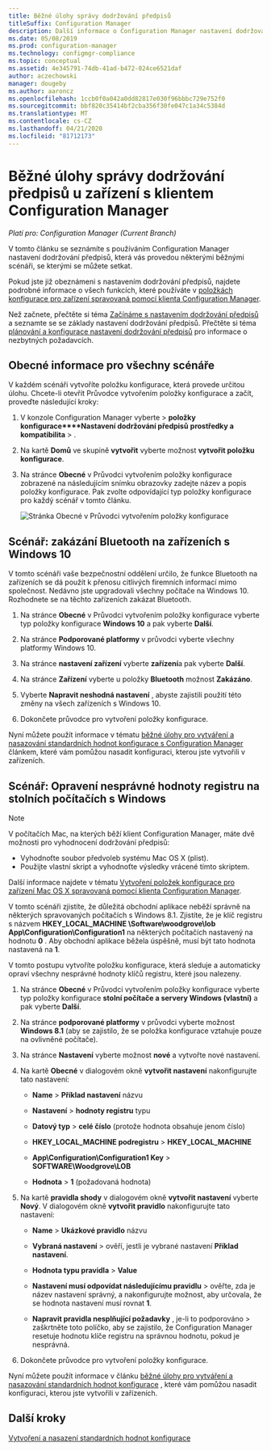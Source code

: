 ```yaml
---
title: Běžné úlohy správy dodržování předpisů
titleSuffix: Configuration Manager
description: Další informace o Configuration Manager nastavení dodržování předpisů najdete v některých běžných scénářích.
ms.date: 05/08/2019
ms.prod: configuration-manager
ms.technology: configmgr-compliance
ms.topic: conceptual
ms.assetid: 4e345791-74db-41ad-b472-024ce6521daf
author: aczechowski
manager: dougeby
ms.author: aaroncz
ms.openlocfilehash: 1ccb0f0a042a0dd82817e030f96bbbc729e752f0
ms.sourcegitcommit: bbf820c35414bf2cba356f30fe047c1a34c5384d
ms.translationtype: MT
ms.contentlocale: cs-CZ
ms.lasthandoff: 04/21/2020
ms.locfileid: "81712173"
---
```

# <a name="common-tasks-for-managing-compliance-on-devices-with-the-configuration-manager-client"></a>Běžné úlohy správy dodržování předpisů u zařízení s klientem Configuration Manager

*Platí pro: Configuration Manager (Current Branch)*

V tomto článku se seznámíte s používáním Configuration Manager nastavení dodržování předpisů, která vás provedou některými běžnými scénáři, se kterými se můžete setkat.  

 Pokud jste již obeznámeni s nastavením dodržování předpisů, najdete podrobné informace o všech funkcích, které používáte v [položkách konfigurace pro zařízení spravovaná pomocí klienta Configuration Manager](../../compliance/deploy-use/create-configuration-items.md).  

 Než začnete, přečtěte si téma [Začínáme s nastavením dodržování předpisů](../../compliance/get-started/get-started-with-compliance-settings.md) a seznamte se se základy nastavení dodržování předpisů. Přečtěte si téma [plánování a konfigurace nastavení dodržování předpisů](../../compliance/plan-design/plan-for-and-configure-compliance-settings.md) pro informace o nezbytných požadavcích.  

## <a name="general-information-for-each-scenario"></a>Obecné informace pro všechny scénáře  
 V každém scénáři vytvoříte položku konfigurace, která provede určitou úlohu. Chcete-li otevřít Průvodce vytvořením položky konfigurace a začít, proveďte následující kroky:  

1.  V konzole Configuration Manager vyberte > **položky konfigurace****Nastavení dodržování předpisů** **prostředky a kompatibilita** > .  

1.  Na kartě **Domů** ve skupině **vytvořit** vyberte možnost **vytvořit položku konfigurace**.  

1.  Na stránce **Obecné** v Průvodci vytvořením položky konfigurace zobrazené na následujícím snímku obrazovky zadejte název a popis položky konfigurace. Pak zvolte odpovídající typ položky konfigurace pro každý scénář v tomto článku.  

     ![Stránka Obecné v Průvodci vytvořením položky konfigurace](../../mdm/deploy-use/media/Compliance-Settings-Wizard---1.png)  

## <a name="scenario-disable-bluetooth-on-windows-10-devices"></a>Scénář: zakázání Bluetooth na zařízeních s Windows 10

 V tomto scénáři vaše bezpečnostní oddělení určilo, že funkce Bluetooth na zařízeních se dá použít k přenosu citlivých firemních informací mimo společnost. Nedávno jste upgradovali všechny počítače na Windows 10. Rozhodnete se na těchto zařízeních zakázat Bluetooth.  

1. Na stránce **Obecné** v Průvodci vytvořením položky konfigurace vyberte typ položky konfigurace **Windows 10** a pak vyberte **Další**.  

2. Na stránce **Podporované platformy** v průvodci vyberte všechny platformy Windows 10.  

3. Na stránce **nastavení zařízení** vyberte **zařízení**a pak vyberte **Další**.  

4. Na stránce **Zařízení** vyberte u položky **Bluetooth** možnost **Zakázáno**.  

5. Vyberte **Napravit neshodná nastavení** , abyste zajistili použití této změny na všech zařízeních s Windows 10.  

6. Dokončete průvodce pro vytvoření položky konfigurace.  

 Nyní můžete použít informace v tématu [běžné úlohy pro vytváření a nasazování standardních hodnot konfigurace s Configuration Manager](../../compliance/plan-design/common-tasks-for-creating-and-deploying-configuration-baselines.md) článkem, které vám pomůžou nasadit konfiguraci, kterou jste vytvořili v zařízeních.  

## <a name="scenario-remediate-an-incorrect-registry-value-on-windows-desktop-computers"></a>Scénář: Opravení nesprávné hodnoty registru na stolních počítačích s Windows

> [!NOTE] 
> V počítačích Mac, na kterých běží klient Configuration Manager, máte dvě možnosti pro vyhodnocení dodržování předpisů:  
> - Vyhodnoťte soubor předvoleb systému Mac OS X (plist).
> - Použijte vlastní skript a vyhodnoťte výsledky vrácené tímto skriptem.  
>
>Další informace najdete v tématu [Vytvoření položek konfigurace pro zařízení Mac OS X spravovaná pomocí klienta Configuration Manager](../../compliance/deploy-use/create-configuration-items-for-mac-os-x-devices-managed-with-the-client.md).  

 V tomto scénáři zjistíte, že důležitá obchodní aplikace neběží správně na některých spravovaných počítačích s Windows 8.1. Zjistíte, že je klíč registru s názvem **HKEY_LOCAL_MACHINE \Software\woodgrove\lob App\Configuration\Configuration1** na některých počítačích nastavený na hodnotu **0** . Aby obchodní aplikace běžela úspěšně, musí být tato hodnota nastavená na **1**.  

 V tomto postupu vytvoříte položku konfigurace, která sleduje a automaticky opraví všechny nesprávné hodnoty klíčů registru, které jsou nalezeny.  

1. Na stránce **Obecné** v Průvodci vytvořením položky konfigurace vyberte typ položky konfigurace **stolní počítače a servery Windows (vlastní)** a pak vyberte **Další**.  

2. Na stránce **podporované platformy** v průvodci vyberte možnost **Windows 8.1** (aby se zajistilo, že se položka konfigurace vztahuje pouze na ovlivněné počítače).  

3. Na stránce **Nastavení** vyberte možnost **nové** a vytvořte nové nastavení.  

4. Na kartě **Obecné** v dialogovém okně **vytvořit nastavení** nakonfigurujte tato nastavení:  

   -   **Name** > **Příklad nastavení** názvu  

   -   **Nastavení** > **hodnoty registru** typu  

   -   **Datový typ** > **celé číslo** (protože hodnota obsahuje jenom číslo)  

   -   **HKEY_LOCAL_MACHINE podregistru** > **HKEY_LOCAL_MACHINE**  

   -   **App\Configuration\Configuration1 Key** > **SOFTWARE\Woodgrove\LOB**  

   -   **Hodnota** > **1** (požadovaná hodnota)  

5. Na kartě **pravidla shody** v dialogovém okně **vytvořit nastavení** vyberte **Nový**. V dialogovém okně **vytvořit pravidlo** nakonfigurujte tato nastavení:  

   -   **Name** > **Ukázkové pravidlo** názvu  

   -   **Vybraná nastavení** > ověří, jestli je vybrané nastavení **Příklad nastavení**.

   -   **Hodnota typu pravidla** > **Value**  

   -   **Nastavení musí odpovídat následujícímu pravidlu** > ověřte, zda je název nastavení správný, a nakonfigurujte možnost, aby určovala, že se hodnota nastavení musí rovnat **1**.  

   -   **Napravit pravidla nesplňující požadavky** , je-li to podporováno > zaškrtněte toto políčko, aby se zajistilo, že Configuration Manager resetuje hodnotu klíče registru na správnou hodnotu, pokud je nesprávná.  

6. Dokončete průvodce pro vytvoření položky konfigurace.  

 Nyní můžete použít informace v článku [běžné úlohy pro vytváření a nasazování standardních hodnot konfigurace](../../compliance/plan-design/common-tasks-for-creating-and-deploying-configuration-baselines.md) , které vám pomůžou nasadit konfiguraci, kterou jste vytvořili v zařízeních.  

## <a name="next-steps"></a>Další kroky

[Vytvoření a nasazení standardních hodnot konfigurace](common-tasks-for-creating-and-deploying-configuration-baselines.md)
